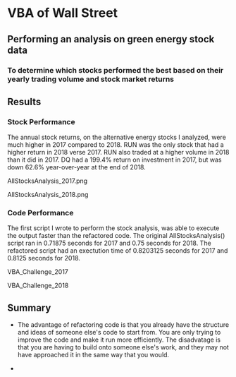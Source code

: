 # VBA of Wall Street

## Performing an analysis on green energy stock data

### To determine which stocks performed the best based on their yearly trading volume and stock market returns

## Results

### Stock Performance
The annual stock returns, on the alternative energy stocks I analyzed, were much higher in 2017 compared to 2018. RUN was the only stock that had a higher return in 2018 verse 2017. RUN also traded at a higher volume in 2018 than it did in 2017. DQ had a 199.4% return on investment in 2017, but was down 62.6% year-over-year at the end of 2018.

AllStocksAnalysis_2017.png

AllStocksAnalysis_2018.png

### Code Performance
The first script I wrote to perform the stock analysis, was able to execute the output faster than the refactored code. The original AllStocksAnalysis() script ran in 0.71875 seconds for 2017 and 0.75 seconds for 2018. The refactored script had an exectution time of 0.8203125 seconds for 2017 and 0.8125 seconds for 2018.

VBA_Challenge_2017

VBA_Challenge_2018

## Summary

- The advantage of refactoring code is that you already have the structure and ideas of someone else's code to start from. You are only trying to improve the code and make it run more efficiently. The disadvatage is that you are having to build onto someone else's work, and they may not have approached it in the same way that you would.

- 